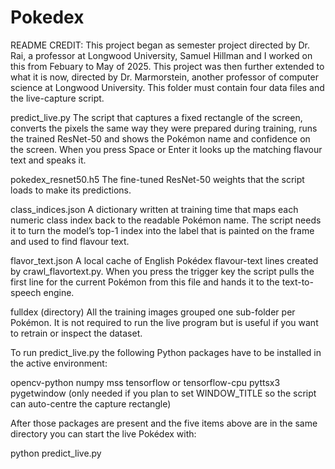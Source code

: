 # Pokedex
README
CREDIT:
This project began as semester project directed by Dr. Rai, a professor at Longwood University, Samuel Hillman and I worked on this from Febuary to May of 2025. This project was then further extended to what it is now, directed by Dr. Marmorstein, another professor of computer science at Longwood University. 
This folder must contain four data files and the live-capture script.

predict\_live.py
The script that captures a fixed rectangle of the screen, converts the pixels the same way they were prepared during training, runs the trained ResNet-50 and shows the Pokémon name and confidence on the screen. When you press Space or Enter it looks up the matching flavour text and speaks it.

pokedex\_resnet50.h5
The fine-tuned ResNet-50 weights that the script loads to make its predictions.

class\_indices.json
A dictionary written at training time that maps each numeric class index back to the readable Pokémon name. The script needs it to turn the model’s top-1 index into the label that is painted on the frame and used to find flavour text.

flavor\_text.json
A local cache of English Pokédex flavour-text lines created by crawl\_flavortext.py. When you press the trigger key the script pulls the first line for the current Pokémon from this file and hands it to the text-to-speech engine.

fulldex (directory)
All the training images grouped one sub-folder per Pokémon. It is not required to run the live program but is useful if you want to retrain or inspect the dataset.

To run predict\_live.py the following Python packages have to be installed in the active environment:

opencv-python
numpy
mss
tensorflow or tensorflow-cpu
pyttsx3
pygetwindow (only needed if you plan to set WINDOW\_TITLE so the script can auto-centre the capture rectangle)

After those packages are present and the five items above are in the same directory you can start the live Pokédex with:

python predict\_live.py
